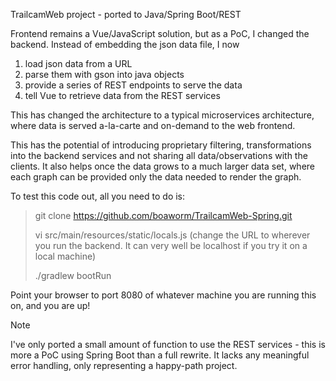 TrailcamWeb project - ported to Java/Spring Boot/REST

Frontend remains a Vue/JavaScript solution, but as a PoC, I changed the backend. Instead of embedding the json data file, I now 
1) load json data from a URL
2) parse them with gson into java objects
3) provide a series of REST endpoints to serve the data
4) tell Vue to retrieve data from the REST services

This has changed the architecture to a typical microservices architecture, where data is served a-la-carte and on-demand to the web frontend.

This has the potential of introducing proprietary filtering, transformations into the backend services and not sharing all data/observations with the clients. It also helps once the data grows to a much larger data set, where each graph can be provided only the data needed to render the graph.

To test this code out, all you need to do is:

> git clone https://github.com/boaworm/TrailcamWeb-Spring.git
> 
> vi src/main/resources/static/locals.js (change the URL to wherever you run the backend. It can very well be localhost if you try it on a local machine)
>
> ./gradlew bootRun

Point your browser to port 8080 of whatever machine you are running this on, and you are up!

> [!NOTE]
> I've only ported a small amount of function to use the REST services - this is more a PoC using Spring Boot than a full rewrite. It lacks any meaningful error handling, only representing a happy-path project.
> 
